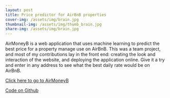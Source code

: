 ```yaml
---
layout: post
title: Price predictor for AirBnB properties
cover-img: /assets/img/brain.jpg
thumbnail-img: /assets/img/thumb_brain.jpg
share-img: /assets/img/brain.jpg
---
```


AirMoneyB is a web application that uses machine learning to predict the best price for a property manage use on AirBnB. This was a team project, and most of my contributions lay in the front end: creating the look and interaction of the website, and deploying the application online. Give it a try and enter in any address to see what the best daily rate would be on AirBnB.

[Click here to go to AirMoneyB](https://airmoneyb.herokuapp.com/)

[Code on Github](https://github.com/AirBnB-tt-204/air-money-b)
